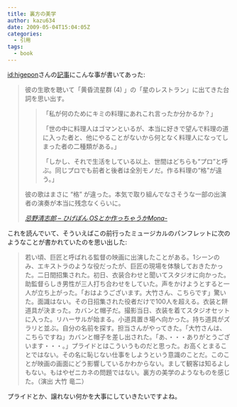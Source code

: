 ```yaml
---
title: 裏方の美学
author: kazu634
date: 2009-05-04T15:04:05Z
categories:
  - 引用
tags:
  - book
---
```

<div class="section">
<p>
<a href="http://d.hatena.ne.jp/higepon/" onclick="__gaTracker('send', 'event', 'outbound-article', 'http://d.hatena.ne.jp/higepon/', 'id:higepon');">id:higepon</a>さんの<a href="http://d.hatena.ne.jp/higepon/20090504/1241405760" onclick="__gaTracker('send', 'event', 'outbound-article', 'http://d.hatena.ne.jp/higepon/20090504/1241405760', '記事');" target="_blank">記事</a>にこんな事が書いてあった:
</p>

<blockquote title="忌野清志郎 - ひげぽん OSとか作っちゃうかMona-" cite="http://d.hatena.ne.jp/higepon/20090504/1241405760">
<p>
      彼の生歌を聴いて「黄昏流星群 (4) 」の「星のレストラン」に出てきた台詞を思い出す。
</p>

<blockquote>
<p>
        「私が何のためにキミの料理にあれこれ言ったか分かるか？」
</p>

<p>
        「世の中に料理人はゴマンといるが、本当に好きで望んで料理の道に入った者と、他にやることがないから何となく料理人になってしまった者の二種類がある。」
</p>

<p>
        「しかし、それで生活をしている以上、世間はどちらも“プロ”と呼ぶ。同じプロでも前者と後者は全別モノだ。作る料理の“格”が違う。」
</p>
</blockquote>

<p>
      彼の歌はまさに &#8220;格&#8221; が違った。本気で取り組んでなさそうな一部の出演者の演奏が本当に残念なくらいに。
</p>

<p>
<cite><a href="http://d.hatena.ne.jp/higepon/20090504/1241405760" onclick="__gaTracker('send', 'event', 'outbound-article', 'http://d.hatena.ne.jp/higepon/20090504/1241405760', '忌野清志郎 &#8211; ひげぽん OSとか作っちゃうかMona-');" target="_blank">忌野清志郎 &#8211; ひげぽん OSとか作っちゃうかMona-</a></cite>
</p>
</blockquote>

<p>
    これを読んでいて、そういえばこの前行ったミュージカルのパンフレットに次のようなことが書かれていたのを思い出した:
</p>

<blockquote>
<p>
      若い頃、巨匠と呼ばれる監督の映画に出演したことがある。1シーンのみ、エキストラのような役だったが、巨匠の現場を体験しておきたかった。二日間招集された。初日、衣装合わせと聞いてスタジオに向かった。助監督らしき男性が三人打ち合わせをしていた。声をかけようとすると一人が立ち上がった。「おはようございます。大竹さん、こちらです」驚いた。面識はない。その日招集された役者だけで100人を超える。衣装と餅道具が決まった。カバンと帽子だ。撮影当日、衣装を着てスタジオセットに入った。リハーサルが始まる。小道具置き場へ向かった。持ち道具がズラリと並ぶ。自分の名前を探す。担当さんがやってきた。「大竹さんは、こちらですね」カバンと帽子を差し出された。「あ、・・・ありがとうございます・・・。」プライドとはこういうものだと思った。お高くとまることではない。その名に恥じない仕事をしようという意識のことだ。このことが映画の画面にどう影響しているかわからない。まして観客は知るよしもない。もはやゼニカネの問題ではない。裏方の美学のようなものを感じた。（演出 大竹 竜二）
</p>
</blockquote>

<p>
    プライドとか、譲れない何かを大事にしていきたいですよね。
</p>
</div>
